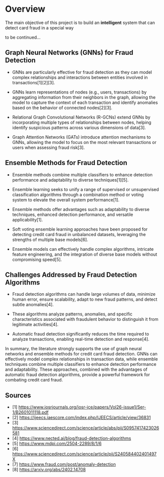# Overview

The main objective of this project is to build an **intelligent** system that can detect card fraud in a special way

to be continued...


## Graph Neural Networks (GNNs) for Fraud Detection

- GNNs are particularly effective for fraud detection as they can model complex relationships and interactions between entities involved in transactions[1][2][3].

- GNNs learn representations of nodes (e.g., users, transactions) by aggregating information from their neighbors in the graph, allowing the model to capture the context of each transaction and identify anomalies based on the behavior of connected nodes[2][3].

- Relational Graph Convolutional Networks (R-GCNs) extend GNNs by incorporating multiple types of relationships between nodes, helping identify suspicious patterns across various dimensions of data[3].

- Graph Attention Networks (GATs) introduce attention mechanisms to GNNs, allowing the model to focus on the most relevant transactions or users when assessing fraud risk[3].

## Ensemble Methods for Fraud Detection

- Ensemble methods combine multiple classifiers to enhance detection performance and adaptability to diverse techniques[1][5].

- Ensemble learning seeks to unify a range of supervised or unsupervised classification algorithms through a combination method or voting system to elevate the overall system performance[1].

- Ensemble methods offer advantages such as adaptability to diverse techniques, enhanced detection performance, and versatile applicability[1].

- Soft voting ensemble learning approaches have been proposed for detecting credit card fraud in unbalanced datasets, leveraging the strengths of multiple base models[6].

- Ensemble models can effectively handle complex algorithms, intricate feature engineering, and the integration of diverse base models without compromising speed[5].

## Challenges Addressed by Fraud Detection Algorithms

- Fraud detection algorithms can handle large volumes of data, minimize human error, ensure scalability, adapt to new fraud patterns, and detect subtle anomalies[4].

- These algorithms analyze patterns, anomalies, and specific characteristics associated with fraudulent behavior to distinguish it from legitimate activities[4].

- Automatic fraud detection significantly reduces the time required to analyze transactions, enabling real-time detection and response[4].

In summary, the literature strongly supports the use of graph neural networks and ensemble methods for credit card fraud detection. GNNs can effectively model complex relationships in transaction data, while ensemble techniques combine multiple classifiers to enhance detection performance and adaptability. These approaches, combined with the advantages of automatic fraud detection algorithms, provide a powerful framework for combating credit card fraud.

## Sources
- [1] https://www.iosrjournals.org/iosr-jce/papers/Vol26-issue1/Ser-1/B2601011118.pdf
- [2] https://ijeecs.iaescore.com/index.php/IJEECS/article/view/36831
- [3] https://www.sciencedirect.com/science/article/abs/pii/S0957417423026581
- [4] https://www.nected.ai/blog/fraud-detection-algorithms
- [5] https://www.mdpi.com/2504-2289/8/1/6
- [6] https://www.sciencedirect.com/science/article/pii/S240584402401497X
- [7] https://www.fraud.com/post/anomaly-detection
- [8] https://arxiv.org/abs/2402.14708
